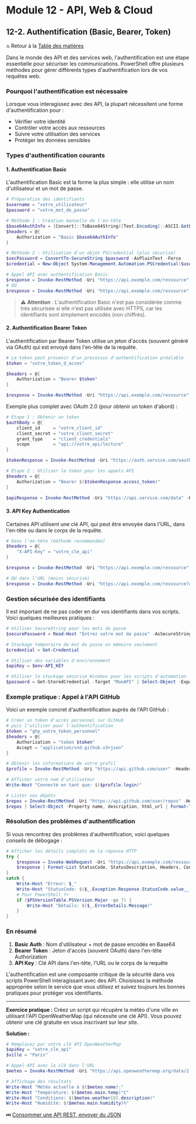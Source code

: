 # Module 12 - API, Web & Cloud
## 12-2. Authentification (Basic, Bearer, Token)

🔝 Retour à la [Table des matières](/SOMMAIRE.md)

Dans le monde des API et des services web, l'authentification est une étape essentielle pour sécuriser les communications. PowerShell offre plusieurs méthodes pour gérer différents types d'authentification lors de vos requêtes web.

### Pourquoi l'authentification est nécessaire

Lorsque vous interagissez avec des API, la plupart nécessitent une forme d'authentification pour :
- Vérifier votre identité
- Contrôler votre accès aux ressources
- Suivre votre utilisation des services
- Protéger les données sensibles

### Types d'authentification courants

#### 1. Authentification Basic

L'authentification Basic est la forme la plus simple : elle utilise un nom d'utilisateur et un mot de passe.

```powershell
# Préparation des identifiants
$username = "votre_utilisateur"
$password = "votre_mot_de_passe"

# Méthode 1 : Création manuelle de l'en-tête
$base64AuthInfo = [Convert]::ToBase64String([Text.Encoding]::ASCII.GetBytes("${username}:${password}"))
$headers = @{
    Authorization = "Basic $base64AuthInfo"
}

# Méthode 2 : Utilisation d'un objet PSCredential (plus sécurisé)
$secPassword = ConvertTo-SecureString $password -AsPlainText -Force
$credential = New-Object System.Management.Automation.PSCredential($username, $secPassword)

# Appel API avec authentification Basic
$response = Invoke-RestMethod -Uri "https://api.exemple.com/ressource" -Headers $headers
# OU
$response = Invoke-RestMethod -Uri "https://api.exemple.com/ressource" -Credential $credential -Authentication Basic
```

> ⚠️ **Attention** : L'authentification Basic n'est pas considérée comme très sécurisée si elle n'est pas utilisée avec HTTPS, car les identifiants sont simplement encodés (non chiffrés).

#### 2. Authentification Bearer Token

L'authentification par Bearer Token utilise un jeton d'accès (souvent généré via OAuth) qui est envoyé dans l'en-tête de la requête.

```powershell
# Le token peut provenir d'un processus d'authentification préalable
$token = "votre_token_d_acces"

$headers = @{
    Authorization = "Bearer $token"
}

$response = Invoke-RestMethod -Uri "https://api.exemple.com/ressource" -Headers $headers
```

Exemple plus complet avec OAuth 2.0 (pour obtenir un token d'abord) :

```powershell
# Étape 1 : Obtenir un token
$authBody = @{
    client_id     = "votre_client_id"
    client_secret = "votre_client_secret"
    grant_type    = "client_credentials"
    scope         = "api://votre_api/lecture"
}

$tokenResponse = Invoke-RestMethod -Uri "https://auth.service.com/oauth2/token" -Method Post -Body $authBody

# Étape 2 : Utiliser le token pour les appels API
$headers = @{
    Authorization = "Bearer $($tokenResponse.access_token)"
}

$apiResponse = Invoke-RestMethod -Uri "https://api.service.com/data" -Headers $headers
```

#### 3. API Key Authentication

Certaines API utilisent une clé API, qui peut être envoyée dans l'URL, dans l'en-tête ou dans le corps de la requête.

```powershell
# Dans l'en-tête (méthode recommandée)
$headers = @{
    "X-API-Key" = "votre_cle_api"
}

$response = Invoke-RestMethod -Uri "https://api.exemple.com/ressource" -Headers $headers

# OU dans l'URL (moins sécurisé)
$response = Invoke-RestMethod -Uri "https://api.exemple.com/ressource?api_key=votre_cle_api"
```

### Gestion sécurisée des identifiants

Il est important de ne pas coder en dur vos identifiants dans vos scripts. Voici quelques meilleures pratiques :

```powershell
# Utiliser SecureString pour les mots de passe
$securePassword = Read-Host "Entrez votre mot de passe" -AsSecureString

# Stockage temporaire de mot de passe en mémoire seulement
$credential = Get-Credential

# Utiliser des variables d'environnement
$apiKey = $env:API_KEY

# Utiliser le stockage sécurisé Windows pour les scripts d'automation
$password = Get-StoredCredential -Target "MonAPI" | Select-Object -ExpandProperty Password
```

### Exemple pratique : Appel à l'API GitHub

Voici un exemple concret d'authentification auprès de l'API GitHub :

```powershell
# Créer un token d'accès personnel sur GitHub
# puis l'utiliser pour l'authentification
$token = "ghp_votre_token_personnel"
$headers = @{
    Authorization = "token $token"
    Accept = "application/vnd.github.v3+json"
}

# Obtenir les informations de votre profil
$profile = Invoke-RestMethod -Uri "https://api.github.com/user" -Headers $headers

# Afficher votre nom d'utilisateur
Write-Host "Connecté en tant que: $($profile.login)"

# Lister vos dépôts
$repos = Invoke-RestMethod -Uri "https://api.github.com/user/repos" -Headers $headers
$repos | Select-Object -Property name, description, html_url | Format-Table
```

### Résolution des problèmes d'authentification

Si vous rencontrez des problèmes d'authentification, voici quelques conseils de débogage :

```powershell
# Afficher les détails complets de la réponse HTTP
try {
    $response = Invoke-WebRequest -Uri "https://api.exemple.com/ressource" -Headers $headers -ErrorAction Stop
    $response | Format-List StatusCode, StatusDescription, Headers, Content
}
catch {
    Write-Host "Erreur: $_"
    Write-Host "StatusCode: $($_.Exception.Response.StatusCode.value__)"
    # Pour PowerShell 7+
    if ($PSVersionTable.PSVersion.Major -ge 7) {
        Write-Host "Détails: $($_.ErrorDetails.Message)"
    }
}
```

### En résumé

1. **Basic Auth** : Nom d'utilisateur + mot de passe encodés en Base64
2. **Bearer Token** : Jeton d'accès (souvent OAuth) dans l'en-tête Authorization
3. **API Key** : Clé API dans l'en-tête, l'URL ou le corps de la requête

L'authentification est une composante critique de la sécurité dans vos scripts PowerShell interagissant avec des API. Choisissez la méthode appropriée selon le service que vous utilisez et suivez toujours les bonnes pratiques pour protéger vos identifiants.

---

**Exercice pratique :**
Créez un script qui récupère la météo d'une ville en utilisant l'API OpenWeatherMap (qui nécessite une clé API). Vous pouvez obtenir une clé gratuite en vous inscrivant sur leur site.

**Solution :**

```powershell
# Remplacez par votre clé API OpenWeatherMap
$apiKey = "votre_cle_api"
$ville = "Paris"

# Appel API avec la clé dans l'URL
$meteo = Invoke-RestMethod -Uri "https://api.openweathermap.org/data/2.5/weather?q=$ville&units=metric&appid=$apiKey"

# Affichage des résultats
Write-Host "Météo actuelle à $($meteo.name):"
Write-Host "Température: $($meteo.main.temp)°C"
Write-Host "Conditions: $($meteo.weather[0].description)"
Write-Host "Humidité: $($meteo.main.humidity)%"
```

⏭️ [Consommer une API REST, envoyer du JSON](/11-api-cloud/03-consommer-api.md)
